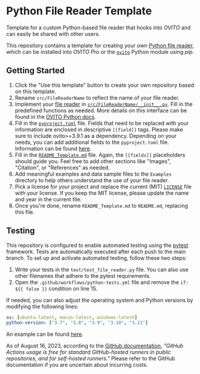 # Python File Reader Template

Template for a custom Python-based file reader that hooks into *OVITO* and can easily be shared with other users.

This repository contains a template for creating your own [Python file reader](https://ovito.org/docs/dev/python/introduction/custom_file_readers.html), which can be installed into *OVITO Pro* or the [`ovito`](https://pypi.org/project/ovito/) Python module using *pip*.

## Getting Started

1. Click the "Use this template" button to create your own repository based on this template.
2. Rename `src/FileReaderName` to reflect the name of your file reader.
3. Implement your [file reader](https://ovito.org/docs/dev/python/introduction/custom_file_readers.html) in [`src/FileReaderName/__init__.py`](src/FileReaderName/__init__.py). Fill in the predefined functions as needed. More details on this interface can be found in the [OVITO Python docs](https://ovito.org/docs/dev/python/modules/ovito_io.html#ovito.io.FileReaderInterface). 
4. Fill in the [`pyproject.toml`](pyproject.toml) file. Fields that need to be replaced with your information are enclosed in descriptive `[[field]]` tags. Please make sure to include ovito>=3.9.1 as a dependency. Depending on your needs, you can add additional fields to the `pyproject.toml` file. Information can be found [here](https://setuptools.pypa.io/en/latest/userguide/index.html).
5. Fill in the [`README_Template.md`](README_Template.md) file. Again, the `[[fields]]` placeholders should guide you. Feel free to add other sections like "Images", "Citation", or "References" as needed.
6. Add meaningful examples and data sample files to the `Examples` directory to help others understand the use of your file reader.
7. Pick a license for your project and replace the current (MIT) [`LICENSE`](LICENSE) file with your license. If you keep the MIT license, please update the name and year in the current file.
8. Once you're done, rename `README_Template.md` to `README.md`, replacing this file.

## Testing
This repository is configured to enable automated testing using the [pytest](https://docs.pytest.org/en/7.4.x/) framework. Tests are automatically executed after each push to the main branch. To set up and activate automated testing, follow these two steps:

1. Write your tests in the `test/test_file_reader.py` file. You can also use other filenames that adhere to the pytest requirements.
2. Open the `.github/workflows/python-tests.yml` file and remove the `if: ${{ false }}` condition on line 15.

If needed, you can also adjust the operating system and Python versions by modifying the following lines:
```yaml
os: [ubuntu-latest, macos-latest, windows-latest]
python-version: ["3.7", "3.8", "3.9", "3.10", "3.11"]
```

An example can be found [here](https://github.com/ovito-org/GenerateRandomSolution).

As of August 16, 2023, according to the [GitHub documentation](https://docs.github.com/en/billing/managing-billing-for-github-actions/about-billing-for-github-actions), *"GitHub Actions usage is free for standard GitHub-hosted runners in public repositories, and for self-hosted runners."* Please refer to the GitHub documentation if you are uncertain about incurring costs.
